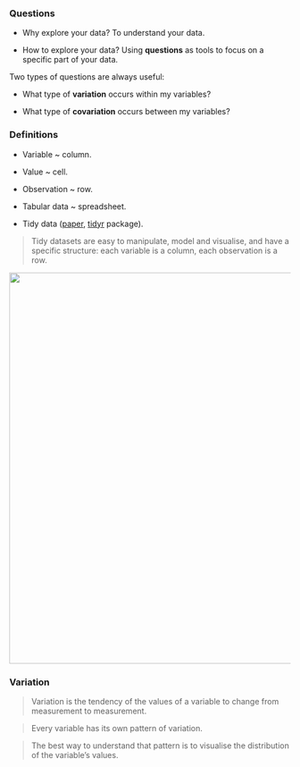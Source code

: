 
### Questions

-   Why explore your data? To understand your data.

-   How to explore your data? Using **questions** as tools to focus on a
    specific part of your data.

Two types of questions are always useful:

-   What type of **variation** occurs within my variables?

-   What type of **covariation** occurs between my variables?

### Definitions

-   Variable \~ column.

-   Value \~ cell.

-   Observation \~ row.

-   Tabular data \~ spreadsheet.

-   Tidy data ([paper](https://vita.had.co.nz/papers/tidy-data.pdf),
    [tidyr](https://tidyr.tidyverse.org/) package).

> Tidy datasets are easy to manipulate, model and visualise, and have a
> specific structure: each variable is a column, each observation is a
> row.

<img src=https://i.imgur.com/nBC5Rk9.png width=700>

### Variation

> Variation is the tendency of the values of a variable to change from
> measurement to measurement.

> Every variable has its own pattern of variation.

> The best way to understand that pattern is to visualise the
> distribution of the variable’s values.
